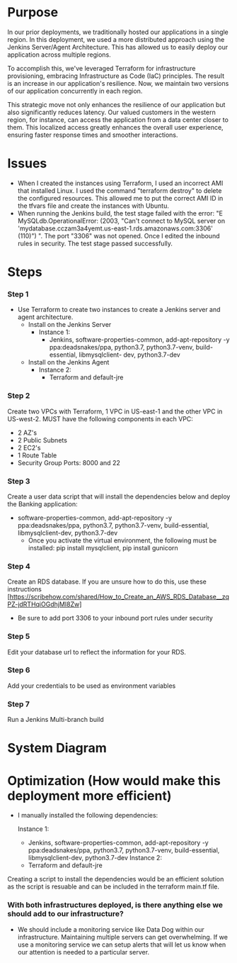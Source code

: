 # Purpose
In our prior deployments, we traditionally hosted our applications in a single region. In this deployment, we used a more distributed approach using the Jenkins Server/Agent Architecture. This has allowed us to easily deploy our application across multiple regions. 

To accomplish this, we've leveraged Terraform for infrastructure provisioning, embracing Infrastructure as Code (IaC) principles. The result is an increase in our application's resilience. Now, we maintain two versions of our application concurrently in each region.

This strategic move not only enhances the resilience of our application but also significantly reduces latency. Our valued customers in the western region, for instance, can access the application from a data center closer to them. This localized access greatly enhances the overall user experience, ensuring faster response times and smoother interactions.
    
# Issues
* When I created the instances using Terraform, I used an incorrect AMI that installed Linux. I used the command "terraform destroy" to delete the configured resources. This allowed me to put the correct AMI ID in the tfvars file and create the instances with Ubuntu.
* When running the Jenkins build, the test stage failed with the error:
  "E   MySQLdb.OperationalError: (2003, "Can't connect to MySQL server on 'mydatabase.cczam3a4yemt.us-east-1.rds.amazonaws.com:3306' (110)") ".
The port "3306" was not opened. Once I edited the inbound rules in security. The test stage passed successfully.
# Steps
### Step 1
* Use Terraform to create two instances to create a Jenkins server and agent architecture.
  - Install on the Jenkins Server
      - Instance 1:
        - Jenkins, software-properties-common, add-apt-repository -y ppa:deadsnakes/ppa, python3.7, python3.7-venv, build-essential, libmysqlclient-              dev, python3.7-dev
  - Install on the Jenkins Agent
    - Instance 2:
        - Terraform and default-jre
### Step 2 
Create two VPCs with Terraform, 1 VPC in US-east-1 and the other VPC in US-west-2. MUST have the following components in each VPC:
* 2 AZ's
* 2 Public Subnets
* 2 EC2's
* 1 Route Table
* Security Group Ports: 8000 and 22

### Step 3
Create a user data script that will install the dependencies below and deploy the Banking application:
* software-properties-common, add-apt-repository -y ppa:deadsnakes/ppa, python3.7, python3.7-venv, build-essential, libmysqlclient-dev, python3.7-dev
    - Once you activate the virtual environment, the following must be installed: pip install mysqlclient, pip install gunicorn
### Step 4
Create an RDS database. If you are unsure how to do this, use these instructions [https://scribehow.com/shared/How_to_Create_an_AWS_RDS_Database__zqPZ-jdRTHqiOGdhjMI8Zw]
* Be sure to add port 3306 to your inbound port rules under security
### Step 5
Edit your database url to reflect the information for your RDS.
### Step 6
Add your credentials to be used as environment variables
### Step 7
Run a Jenkins Multi-branch build
  
# System Diagram

# Optimization (How would make this deployment more efficient)
* I manually installed the following dependencies:
  
  Instance 1:
    - Jenkins, software-properties-common, add-apt-repository -y ppa:deadsnakes/ppa, python3.7, python3.7-venv, build-essential, libmysqlclient-dev,         python3.7-dev
  Instance 2:
    - Terraform and default-jre
      
Creating a script to install the dependencies would be an efficient solution as the script is resuable and can be included in the terraform main.tf file.
### With both infrastructures deployed, is there anything else we should add to our infrastructure? 
* We should include a monitoring service like Data Dog within our infrastructure. Maintaining multiple servers can get overwhelming. If we use a monitoring service we can setup alerts that will let us know when our attention is needed to a particular server.

 
